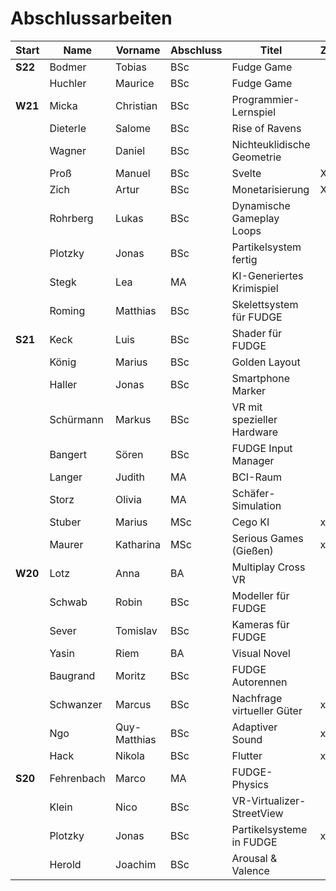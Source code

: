 # Abschlussarbeiten

| Start   | Name       | Vorname      | Abschluss | Titel                      | Z |
|---------|------------|--------------|-----------|----------------------------|---|
| **S22** | Bodmer     | Tobias       | BSc       | Fudge Game                 |   |
|         | Huchler    | Maurice      | BSc       | Fudge Game                 |   |
| **W21** | Micka      | Christian    | BSc       | Programmier-Lernspiel      |   |
|         | Dieterle   | Salome       | BSc       | Rise of Ravens             |   |
|         | Wagner     | Daniel       | BSc       | Nichteuklidische Geometrie |   |
|         | Proß       | Manuel       | BSc       | Svelte                     | X |
|         | Zich       | Artur        | BSc       | Monetarisierung            | X |
|         | Rohrberg   | Lukas        | BSc       | Dynamische Gameplay Loops  |   |
|         | Plotzky    | Jonas        | BSc       | Partikelsystem fertig      |   |
|         | Stegk      | Lea          | MA        | KI-Generiertes Krimispiel  |   |
|         | Roming     | Matthias     | BSc       | Skelettsystem für FUDGE    |   |
| **S21** | Keck       | Luis         | BSc       | Shader für FUDGE           |   |
|         | König      | Marius       | BSc       | Golden Layout              |   |
|         | Haller     | Jonas        | BSc       | Smartphone Marker          |   |
|         | Schürmann  | Markus       | BSc       | VR mit spezieller Hardware |   |
|         | Bangert    | Sören        | BSc       | FUDGE Input Manager        |   |
|         | Langer     | Judith       | MA        | BCI-Raum                   |   |
|         | Storz      | Olivia       | MA        | Schäfer-Simulation         |   |
|         | Stuber     | Marius       | MSc       | Cego KI                    | x |
|         | Maurer     | Katharina    | MSc       | Serious Games (Gießen)     | x |
| **W20** | Lotz       | Anna         | BA        | Multiplay Cross VR         |   |
|         | Schwab     | Robin        | BSc       | Modeller für FUDGE         |   |
|         | Sever      | Tomislav     | BSc       | Kameras für FUDGE          |   |
|         | Yasin      | Riem         | BA        | Visual Novel               |   |
|         | Baugrand   | Moritz       | BSc       | FUDGE Autorennen           |   |
|         | Schwanzer  | Marcus       | BSc       | Nachfrage virtueller Güter | x |
|         | Ngo        | Quy-Matthias | BSc       | Adaptiver Sound            | x |
|         | Hack       | Nikola       | BSc       | Flutter                    | x |
| **S20** | Fehrenbach | Marco        | MA        | FUDGE- Physics             |   |
|         | Klein      | Nico         | BSc       | VR-Virtualizer-StreetView  |   |
|         | Plotzky    | Jonas        | BSc       | Partikelsysteme in FUDGE   | x |
|         | Herold     | Joachim      | BSc       | Arousal & Valence          |   |
